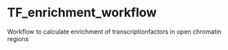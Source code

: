 # TF_enrichment_workflow
Workflow to calculate enrichment of transcriptionfactors in open chromatin regions
